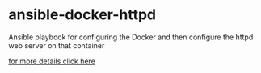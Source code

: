 # ansible-docker-httpd
Ansible playbook for configuring the Docker and then configure the httpd web server on that container

[for more details click here](https://www.linkedin.com/pulse/configure-apache-httpd-web-server-docker-using-pratyush-pathak)

